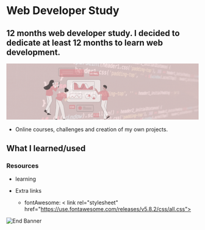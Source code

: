 # Web Developer Study
## 12 months web developer study. I decided to dedicate at least 12 months to learn web development.

![Begin Banner](/Documentation/top-1200x350.gif)

* Online courses, challenges and creation of my own projects.

## What I learned/used 
### Resources
* learning
    

        
* Extra links
    * fontAwesome: < link rel="stylesheet" href="https://use.fontawesome.com/releases/v5.8.2/css/all.css">
    


![End Banner](/Documentation/botton-1200x350.gif)